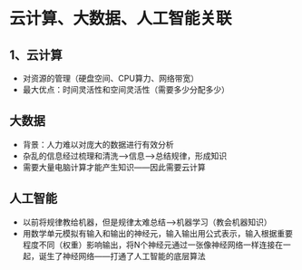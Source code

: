 # 云计算、大数据、人工智能关联

## 1、云计算

- 对资源的管理（硬盘空间、CPU算力、网络带宽）
- 最大优点：时间灵活性和空间灵活性（需要多少分配多少）

## 大数据

- 背景：人力难以对庞大的数据进行有效分析
- 杂乱的信息经过梳理和清洗——>信息——>总结规律，形成知识
- 需要大量电脑计算才能产生知识——因此需要云计算

## 人工智能

- 以前将规律教给机器，但是规律太难总结——>机器学习（教会机器知识）
- 用数学单元模拟有输入和输出的神经元，输入输出用公式表示，输入根据重要程度不同（权重）影响输出，将N个神经元通过一张像神经网络一样连接在一起，诞生了神经网络——打通了人工智能的底层算法